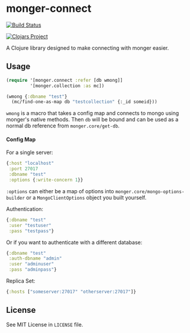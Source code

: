 # monger-connect

[![Build Status](https://travis-ci.org/Rafflecopter/monger-connect.svg?branch=master)](https://travis-ci.org/Rafflecopter/monger-connect)

[![Clojars Project](http://clojars.org/com.rafflecopter/monger-connect/latest-version.svg)](http://clojars.org/com.rafflecopter/monger-connect)

A Clojure library designed to make connecting with monger easier.

## Usage

```clojure
(require '[monger.connect :refer [db wmong]]
         '[monger.collection :as mc])

(wmong {:dbname "test"}
  (mc/find-one-as-map db "testcollection" {:_id someid}))
```

`wmong` is a macro that takes a config map and connects to mongo using monger's native methods. Then `db` will be bound and can be used as a normal db reference from `monger.core/get-db`.

#### Config Map

For a single server:

```clojure
{:host "localhost"
 :port 27017
 :dbname "test"
 :options {:write-concern 1}}
```

`:options` can either be a map of options into `monger.core/mongo-options-builder` or a `MongoClientOptions` object you built yourself.

Authentication:

```clojure
{:dbname "test"
 :user "testuser"
 :pass "testpass"}
```

Or if you want to authenticate with a different database:

```clojure
{:dbname "test"
 :auth-dbname "admin"
 :user "adminuser"
 :pass "adminpass"}
```

Replica Set:

```clojure
{:hosts ["someserver:27017" "otherserver:27017"]}
```

## License

See MIT License in `LICENSE` file.
